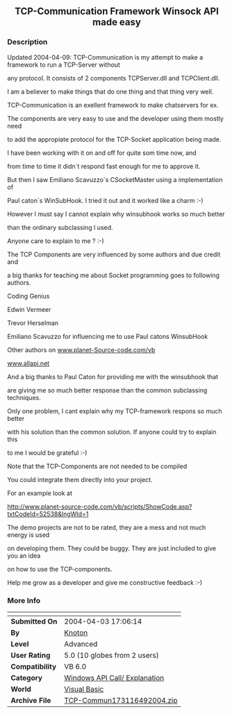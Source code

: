 ﻿<div align="center">

## TCP\-Communication Framework Winsock API made easy


</div>

### Description

Updated 2004-04-09: TCP-Communication is my attempt to make a framework to run a TCP-Server without

any protocol. It consists of 2 components TCPServer.dll and TCPClient.dll.

I am a believer to make things that do one thing and that thing very well.

TCP-Communication is an exellent framework to make chatservers for ex.

The components are very easy to use and the developer using them mostly need

to add the appropiate protocol for the TCP-Socket application being made.

I have been working with it on and off for quite som time now, and

from time to time it didn´t respond fast enough for me to approve it.

But then I saw Emiliano Scavuzzo´s CSocketMaster using a implementation of

Paul caton´s WinSubHook. I tried it out and it worked like a charm :-)

However I must say I cannot explain why winsubhook works so much better

than the ordinary subclassing I used.

Anyone care to explain to me ? :-)

The TCP Components are very influenced by some authors and due credit and

a big thanks for teaching me about Socket programming goes to following authors.

Coding Genius

Edwin Vermeer

Trevor Herselman

Emiliano Scavuzzo for influencing me to use Paul catons WinsubHook

Other authors on www.planet-Source-code.com/vb

www.allapi.net

And a big thanks to Paul Caton for providing me with the winsubhook that

are giving me so much better response than the common subclassing techniques.

Only one problem, I cant explain why my TCP-framework respons so much better

with his solution than the common solution. If anyone could try to explain this

to me I would be grateful :-)

Note that the TCP-Components are not needed to be compiled

You could integrate them directly into your project.

For an example look at

http://www.planet-source-code.com/vb/scripts/ShowCode.asp?txtCodeId=52538&lngWId=1

The demo projects are not to be rated, they are a mess and not much energy is used

on developing them. They could be buggy. They are just included to give you an idea

on how to use the TCP-components.

Help me grow as a developer and give me constructive feedback :-)
 
### More Info
 


<span>             |<span>
---                |---
**Submitted On**   |2004-04-03 17:06:14
**By**             |[Knoton](https://github.com/Planet-Source-Code/PSCIndex/blob/master/ByAuthor/knoton.md)
**Level**          |Advanced
**User Rating**    |5.0 (10 globes from 2 users)
**Compatibility**  |VB 6\.0
**Category**       |[Windows API Call/ Explanation](https://github.com/Planet-Source-Code/PSCIndex/blob/master/ByCategory/windows-api-call-explanation__1-39.md)
**World**          |[Visual Basic](https://github.com/Planet-Source-Code/PSCIndex/blob/master/ByWorld/visual-basic.md)
**Archive File**   |[TCP\-Commun173116492004\.zip](https://github.com/Planet-Source-Code/knoton-tcp-communication-framework-winsock-api-made-easy__1-52837/archive/master.zip)









